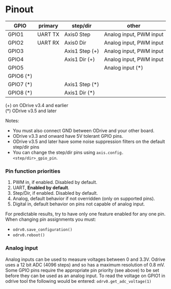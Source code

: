 # Pinout

| GPIO      | primary   | step/dir      | other                   |
|-----------|-----------|---------------|-------------------------|
| GPIO1     | UART TX   | Axis0 Step    | Analog input, PWM input |
| GPIO2     | UART RX   | Axis0 Dir     | Analog input, PWM input |
| GPIO3     |           | Axis1 Step (+)| Analog input, PWM input |
| GPIO4     |           | Axis1 Dir (+) | Analog input, PWM input |
| GPIO5     |           |               | Analog input (*)        |
| GPIO6 (*) |           |               |                         |
| GPIO7 (*) |           | Axis1 Step (*)|                         |
| GPIO8 (*) |           | Axis1 Dir (*) |                         |

(+) on ODrive v3.4 and earlier <br>
(*) ODrive v3.5 and later

Notes:
* You must also connect GND between ODrive and your other board.
* ODrive v3.3 and onward have 5V tolerant GPIO pins.
* ODrive v3.5 and later have some noise suppression filters on the default step/dir pins
* You can change the step/dir pins using `axis.config.<step/dir>_gpio_pin`.

### Pin function priorities
1. PWM in, if enabled. Disabled by default.
1. UART, **Enabled by default**.
1. Step/Dir, if enabled. Disabled by default.
1. Analog, default behavior if not overridden (only on supported pins).
1. Digital in, default behavior on pins not capable of analog input.

For predictable results, try to have only one feature enabled for any one pin. When changing pin assignments you must:
* `odrv0.save_configuration()`
* `odrv0.reboot()`

### Analog input
Analog inputs can be used to measure voltages between 0 and 3.3V. Odrive uses a 12 bit ADC (4096 steps) and so has a maximum resolution of 0.8 mV. Some GPIO pins require the appropriate pin priority (see above) to be set before they can be used as an analog input. To read the voltage on GPIO1 in odrive tool the following would be entered: `odrv0.get_adc_voltage(1)`